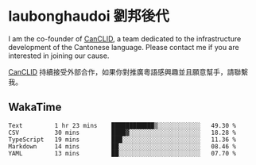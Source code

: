 # laubonghaudoi 劉邦後代

I am the co-founder of [CanCLID](https://github.com/CanCLID), a team dedicated to the infrastructure development of the Cantonese language. Please contact me if you are interested in joining our cause.

[CanCLID](https://github.com/CanCLID) 持續接受外部合作，如果你對推廣粵語感興趣並且願意幫手，請聯繫我。


## WakaTime

<!--START_SECTION:waka-->
```text
Text         1 hr 23 mins    ████████████▒░░░░░░░░░░░░   49.30 % 
CSV          30 mins         ████▓░░░░░░░░░░░░░░░░░░░░   18.28 % 
TypeScript   19 mins         ███░░░░░░░░░░░░░░░░░░░░░░   11.36 % 
Markdown     14 mins         ██░░░░░░░░░░░░░░░░░░░░░░░   08.46 % 
YAML         13 mins         ██░░░░░░░░░░░░░░░░░░░░░░░   07.70 % 
```
<!--END_SECTION:waka-->
